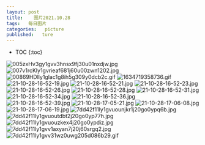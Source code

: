 ```yaml
---
layout: post
title:    图片2021.10.28
tags:   每日图片
categories:   picture
published:   ture
---
```


* TOC
{:toc}

<img src="https://cdn.jsdelivr.net/gh/zhwly/tuku1@main/10/28/005zxHv3gy1gvv3hnsx9fj30u01nxdjw.jpg" alt="005zxHv3gy1gvv3hnsx9fj30u01nxdjw.jpg" title="005zxHv3gy1gvv3hnsx9fj30u01nxdjw"/>

<img src="https://cdn.jsdelivr.net/gh/zhwly/tuku1@main/10/28/007v1rcKly1gvrieaf681j60u00zwn1202.jpg" alt="007v1rcKly1gvrieaf681j60u00zwn1202.jpg" title="007v1rcKly1gvrieaf681j60u00zwn1202"/>

<img src="https://cdn.jsdelivr.net/gh/zhwly/tuku1@main/10/28/00869HDlly1glac1g8ih5g309y0dcb2c.gif" alt="00869HDlly1glac1g8ih5g309y0dcb2c.gif" title="00869HDlly1glac1g8ih5g309y0dcb2c"/>

<img src="https://cdn.jsdelivr.net/gh/zhwly/tuku1@main/10/28/1634719358736.gif" alt="1634719358736.gif" title="1634719358736"/>

<img src="https://cdn.jsdelivr.net/gh/zhwly/tuku1@main/10/28/21-10-28-16-52-19.jpg" alt="21-10-28-16-52-19.jpg" title="21-10-28-16-52-19"/>

<img src="https://cdn.jsdelivr.net/gh/zhwly/tuku1@main/10/28/21-10-28-16-52-21.jpg" alt="21-10-28-16-52-21.jpg" title="21-10-28-16-52-21"/>

<img src="https://cdn.jsdelivr.net/gh/zhwly/tuku1@main/10/28/21-10-28-16-52-23.jpg" alt="21-10-28-16-52-23.jpg" title="21-10-28-16-52-23"/>

<img src="https://cdn.jsdelivr.net/gh/zhwly/tuku1@main/10/28/21-10-28-16-52-26.jpg" alt="21-10-28-16-52-26.jpg" title="21-10-28-16-52-26"/>

<img src="https://cdn.jsdelivr.net/gh/zhwly/tuku1@main/10/28/21-10-28-16-52-28.jpg" alt="21-10-28-16-52-28.jpg" title="21-10-28-16-52-28"/>

<img src="https://cdn.jsdelivr.net/gh/zhwly/tuku1@main/10/28/21-10-28-16-52-31.jpg" alt="21-10-28-16-52-31.jpg" title="21-10-28-16-52-31"/>

<img src="https://cdn.jsdelivr.net/gh/zhwly/tuku1@main/10/28/21-10-28-16-52-34.jpg" alt="21-10-28-16-52-34.jpg" title="21-10-28-16-52-34"/>

<img src="https://cdn.jsdelivr.net/gh/zhwly/tuku1@main/10/28/21-10-28-16-52-36.jpg" alt="21-10-28-16-52-36.jpg" title="21-10-28-16-52-36"/>

<img src="https://cdn.jsdelivr.net/gh/zhwly/tuku1@main/10/28/21-10-28-16-52-39.jpg" alt="21-10-28-16-52-39.jpg" title="21-10-28-16-52-39"/>

<img src="https://cdn.jsdelivr.net/gh/zhwly/tuku1@main/10/28/21-10-28-17-05-21.jpg" alt="21-10-28-17-05-21.jpg" title="21-10-28-17-05-21"/>

<img src="https://cdn.jsdelivr.net/gh/zhwly/tuku1@main/10/28/21-10-28-17-06-08.jpg" alt="21-10-28-17-06-08.jpg" title="21-10-28-17-06-08"/>

<img src="https://cdn.jsdelivr.net/gh/zhwly/tuku1@main/10/28/21-10-28-17-06-19.jpg" alt="21-10-28-17-06-19.jpg" title="21-10-28-17-06-19"/>

<img src="https://cdn.jsdelivr.net/gh/zhwly/tuku1@main/10/28/7dd42f11ly1gvuounjkr1j20go0ypq6b.jpg" alt="7dd42f11ly1gvuounjkr1j20go0ypq6b.jpg" title="7dd42f11ly1gvuounjkr1j20go0ypq6b"/>

<img src="https://cdn.jsdelivr.net/gh/zhwly/tuku1@main/10/28/7dd42f11ly1gvuoutdbt2j20go0yp77h.jpg" alt="7dd42f11ly1gvuoutdbt2j20go0yp77h.jpg" title="7dd42f11ly1gvuoutdbt2j20go0yp77h"/>

<img src="https://cdn.jsdelivr.net/gh/zhwly/tuku1@main/10/28/7dd42f11ly1gvuouzkex4j20go0ypdiz.jpg" alt="7dd42f11ly1gvuouzkex4j20go0ypdiz.jpg" title="7dd42f11ly1gvuouzkex4j20go0ypdiz"/>

<img src="https://cdn.jsdelivr.net/gh/zhwly/tuku1@main/10/28/7dd42f11ly1gvv1axyan7j20j60srgq2.jpg" alt="7dd42f11ly1gvv1axyan7j20j60srgq2.jpg" title="7dd42f11ly1gvv1axyan7j20j60srgq2"/>

<img src="https://cdn.jsdelivr.net/gh/zhwly/tuku1@main/10/28/7dd42f11ly1gvv31wz0uwg205d086b29.gif" alt="7dd42f11ly1gvv31wz0uwg205d086b29.gif" title="7dd42f11ly1gvv31wz0uwg205d086b29"/>

